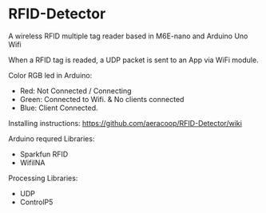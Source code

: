 # RFID-Detector
A wireless RFID multiple tag reader based in M6E-nano and Arduino Uno Wifi

When a RFID tag is readed, a UDP packet is sent to an App via WiFi module.

Color RGB led in Arduino:
   * Red: Not Connected / Connecting
   * Green: Connected to Wifi. & No clients connected
   * Blue: Client Connected.
   
Installing instructions:
https://github.com/aeracoop/RFID-Detector/wiki

Arduino requred Libraries:
* Sparkfun RFID
* WifiINA

Processing Libraries:
* UDP
* ControlP5
